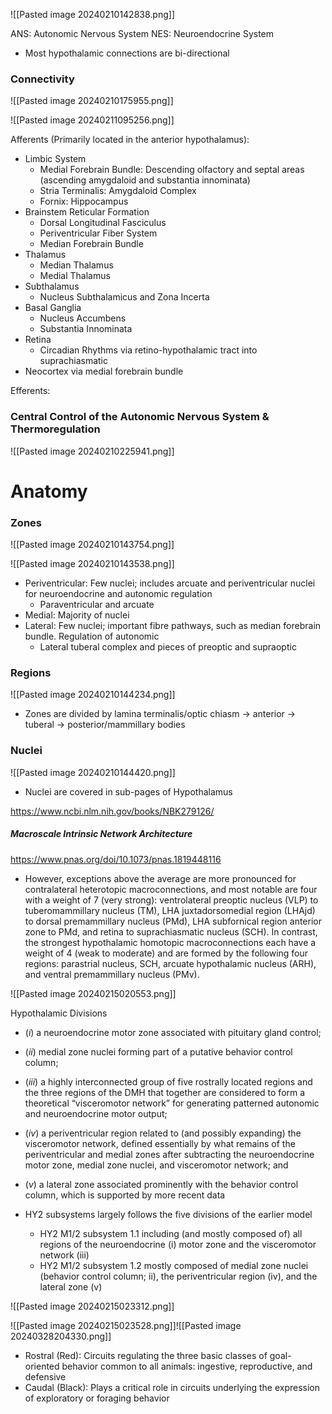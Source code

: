 
![[Pasted image 20240210142838.png]]

ANS: Autonomic Nervous System
NES: Neuroendocrine System

- Most hypothalamic connections are bi-directional

### Connectivity

![[Pasted image 20240210175955.png]]

![[Pasted image 20240211095256.png]]

Afferents (Primarily located in the anterior hypothalamus):
- Limbic System
	- Medial Forebrain Bundle: Descending olfactory and septal areas (ascending amygdaloid and substantia innominata)
	- Stria Terminalis: Amygdaloid Complex
	- Fornix: Hippocampus
- Brainstem Reticular Formation
	- Dorsal Longitudinal Fasciculus
	- Periventricular Fiber System
	- Median Forebrain Bundle
- Thalamus
	- Median Thalamus
	- Medial Thalamus
- Subthalamus
	- Nucleus Subthalamicus and Zona Incerta
- Basal Ganglia
	- Nucleus Accumbens
	- Substantia Innominata
- Retina
	- Circadian Rhythms via retino-hypothalamic tract into suprachiasmatic
- Neocortex via medial forebrain bundle

Efferents:
### Central Control of the Autonomic Nervous System & Thermoregulation

![[Pasted image 20240210225941.png]]


# Anatomy
### Zones

![[Pasted image 20240210143754.png]]

![[Pasted image 20240210143538.png]]

- Periventricular: Few nuclei; includes arcuate and periventricular nuclei for neuroendocrine and autonomic regulation
	- Paraventricular and arcuate
- Medial: Majority of nuclei
- Lateral: Few nuclei; important fibre pathways, such as median forebrain bundle. Regulation of autonomic
	- Lateral tuberal complex and pieces of preoptic and supraoptic

### Regions

![[Pasted image 20240210144234.png]]

- Zones are divided by lamina terminalis/optic chiasm -> anterior -> tuberal -> posterior/mammillary bodies

### Nuclei

![[Pasted image 20240210144420.png]]

- Nuclei are covered in sub-pages of Hypothalamus

https://www.ncbi.nlm.nih.gov/books/NBK279126/

##### Macroscale Intrinsic Network Architecture
https://www.pnas.org/doi/10.1073/pnas.1819448116
- However, exceptions above the average are more pronounced for contralateral heterotopic macroconnections, and most notable are four with a weight of 7 (very strong): ventrolateral preoptic nucleus (VLP) to tuberomammillary nucleus (TM), LHA juxtadorsomedial region (LHAjd) to dorsal premammillary nucleus (PMd), LHA subfornical region anterior zone to PMd, and retina to suprachiasmatic nucleus (SCH). In contrast, the strongest hypothalamic homotopic macroconnections each have a weight of 4 (weak to moderate) and are formed by the following four regions: parastrial nucleus, SCH, arcuate hypothalamic nucleus (ARH), and ventral premammillary nucleus (PMv).

![[Pasted image 20240215020553.png]]

Hypothalamic Divisions
- (_i_) a neuroendocrine motor zone associated with pituitary gland control; 
- (_ii_) medial zone nuclei forming part of a putative behavior control column; 
- (_iii_) a highly interconnected group of five rostrally located regions and the three regions of the DMH that together are considered to form a theoretical “visceromotor network” for generating patterned autonomic and neuroendocrine motor output; 
- (_iv_) a periventricular region related to (and possibly expanding) the visceromotor network, defined essentially by what remains of the periventricular and medial zones after subtracting the neuroendocrine motor zone, medial zone nuclei, and visceromotor network; and 
- (_v_) a lateral zone associated prominently with the behavior control column, which is supported by more recent data

- HY2 subsystems largely follows the five divisions of the earlier model
	- HY2 M1/2 subsystem 1.1 including (and mostly composed of) all regions of the neuroendocrine (i) motor zone and the visceromotor network (iii)
	- HY2 M1/2 subsystem 1.2 mostly composed of medial zone nuclei (behavior control column; ii), the periventricular region (iv), and the lateral zone (v)

![[Pasted image 20240215023312.png]]

![[Pasted image 20240215023528.png]]![[Pasted image 20240328204330.png]]
- Rostral (Red): Circuits regulating the three basic classes of goal-oriented behavior common to all animals: ingestive, reproductive, and defensive
- Caudal (Black): Plays a critical role in circuits underlying the expression of exploratory or foraging behavior
